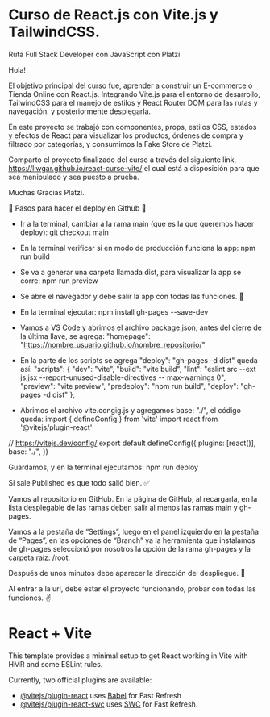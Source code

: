 # Curso de React.js con Vite.js y TailwindCSS.

Ruta Full Stack Developer con JavaScript con Platzi

Hola!

El objetivo principal del curso fue, aprender a construir un E-commerce o Tienda Online con React.js.
Integrando Vite.js para el entorno de desarrollo, TailwindCSS para el manejo de estilos y React Router 
DOM para las rutas y navegación. y posteriormente desplegarla. 

En este proyecto se trabajó con componentes, props, estilos CSS, estados y efectos de React para visualizar los productos, órdenes de compra y filtrado por categorías, y consumimos la Fake Store de Platzi. 

Comparto el proyecto finalizado del curso a través del siguiente link, https://liwgar.github.io/react-curse-vite/
el cual está a disposición para que sea manipulado y sea puesto a prueba. 

Muchas Gracias Platzi. 


🚀 Pasos para hacer el deploy en Github 🚀
 

- Ir a la terminal, cambiar a la rama main (que es la que queremos hacer deploy):
git checkout main
 

- En la terminal verificar si en modo de producción funciona la app:
npm run build
 

- Se va a generar una carpeta llamada dist, para visualizar la app se corre:
npm run preview
 

- Se abre el navegador y debe salir la app con todas las funciones. 🎉
 
- En la terminal ejecutar:
npm install gh-pages --save-dev
 

- Vamos a VS Code y abrimos el archivo package.json, antes del cierre de la última llave, se
agrega:
"homepage": "https://nombre_usuario.github.io/nombre_repositorio/"
 

- En la parte de los scripts se agrega "deploy": "gh-pages -d dist" queda así:
"scripts": {
	"dev": "vite",
	"build": "vite build",
	"lint": "eslint src --ext js,jsx --report-unused-disable-directives --
	max-warnings 0",
	"preview": "vite preview",
	"predeploy": "npm run build",
	"deploy": "gh-pages -d dist"
},

 

- Abrimos el archivo vite.congig.js y agregamos base: "./", el código queda:
import { defineConfig } from 'vite'
import react from '@vitejs/plugin-react'

// https://vitejs.dev/config/
export default defineConfig({
	plugins: [react()],
	base: "./",
})
 

Guardamos, y en la terminal ejecutamos:
npm run deploy
 

Si sale Published es que todo salió bien. ✅
 
Vamos al repositorio en GitHub. En la página de GitHub, al recargarla, en la lista desplegable
de las ramas deben salir al menos las ramas main y gh-pages.
 
Vamos a la pestaña de “Settings”, luego en el panel izquierdo en la pestaña de “Pages”, en las
opciones de “Branch” ya la herramienta que instalamos de gh-pages seleccionó por nosotros la
opción de la rama gh-pages y la carpeta raíz: /root.
 
Después de unos minutos debe aparecer la dirección del despliegue. 🙏
 
Al entrar a la url, debe estar el proyecto funcionando, probar con todas las funciones. ✌️


# React + Vite

This template provides a minimal setup to get React working in Vite with HMR and some ESLint rules.

Currently, two official plugins are available:

- [@vitejs/plugin-react](https://github.com/vitejs/vite-plugin-react/blob/main/packages/plugin-react/README.md) uses [Babel](https://babeljs.io/) for Fast Refresh
- [@vitejs/plugin-react-swc](https://github.com/vitejs/vite-plugin-react-swc) uses [SWC](https://swc.rs/) for Fast Refresh.
